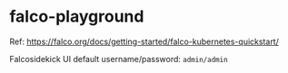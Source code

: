 # falco-playground

Ref: <https://falco.org/docs/getting-started/falco-kubernetes-quickstart/>

Falcosidekick UI default username/password: `admin/admin`
